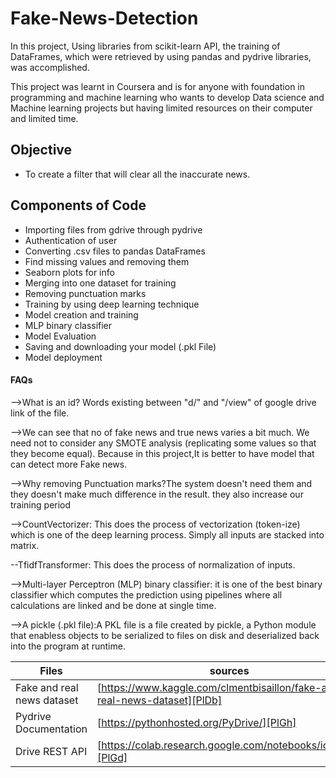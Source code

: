 # Fake-News-Detection
In this project, Using libraries from scikit-learn API, the training of DataFrames, which were retrieved by using pandas and pydrive libraries, was accomplished.

This project was learnt in Coursera and is for anyone with foundation in programming and machine learning who wants to develop Data science and Machine learning projects but having limited resources on their computer and limited time.

## Objective
- To create a filter that will clear all the inaccurate news.

## Components of Code 

- Importing files from gdrive through pydrive
- Authentication of user
- Converting .csv files to pandas DataFrames
- Find missing values and removing them
- Seaborn plots for info
- Merging into one dataset for training
- Removing punctuation marks
- Training by using deep learning technique
- Model creation and training
- MLP binary classifier
- Model Evaluation
- Saving and downloading your model (.pkl File)
- Model deployment


#### FAQs
 -->What is an id? Words existing between "d/" and "/view" of google drive link of the file.

-->We can see that no of fake news and true news varies a bit much. We need not to consider any SMOTE analysis (replicating some values so that they become equal). Because in this project,It is better to have model that can detect more Fake news.

-->Why removing Punctuation marks?The system doesn't need them and they doesn't make much difference in the result. they also increase our training period

-->CountVectorizer: This does the process of vectorization (token-ize) which is one of the deep learning process. Simply all inputs are stacked into matrix.

--TfidfTransformer: This does the process of normalization of inputs.

-->Multi-layer Perceptron (MLP) binary classifier: it is one of the best binary classifier which computes the prediction using pipelines where all calculations are linked and be done at single time.

-->A pickle (.pkl file):A PKL file is a file created by pickle, a Python module that enabless objects to be serialized to files on disk and deserialized back into the program at runtime.


| Files | sources |
| ------ | ------ |
| Fake and real news dataset | [https://www.kaggle.com/clmentbisaillon/fake-and-real-news-dataset][PlDb] |
| Pydrive Documentation | [https://pythonhosted.org/PyDrive/][PlGh] |
|Drive REST API| [https://colab.research.google.com/notebooks/io.ipynb][PlGd] |





   [PlDb]: <https://www.kaggle.com/clmentbisaillon/fake-and-real-news-dataset>
   [PlGh]: <https://colab.research.google.com/notebooks/io.ipynb#scrollTo=jRQ5_yMcqJiV>
   [PlGd]: <https://pythonhosted.org/PyDrive/>
